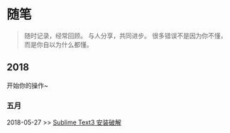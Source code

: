 # 随笔

> 随时记录，经常回顾。
> 与人分享，共同进步。
> 很多错误不是因为你不懂，而是你自以为什么都懂。


## 2018

开始你的操作~

### 五月

2018-05-27 >> [Sublime Text3 安装破解](https://github.com/Jszy/notes/issues/1)